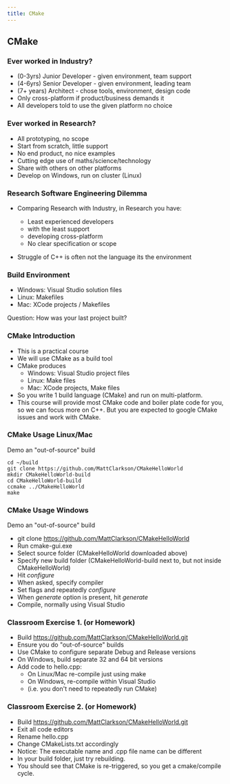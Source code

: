 ```yaml
---
title: CMake
---
```


## CMake

### Ever worked in Industry?

* (0-3yrs) Junior Developer - given environment, team support
* (4-6yrs) Senior Developer - given environment, leading team
* (7+ years) Architect - chose tools, environment, design code
* Only cross-platform if product/business demands it
* All developers told to use the given platform no choice


### Ever worked in Research?

* All prototyping, no scope
* Start from scratch, little support
* No end product, no nice examples
* Cutting edge use of maths/science/technology
* Share with others on other platforms
* Develop on Windows, run on cluster (Linux)


### Research Software Engineering Dilemma

* Comparing Research with Industry, in Research you have:
    * Least experienced developers
    * with the least support
    * developing cross-platform
    * No clear specification or scope
    
* Struggle of C++ is often not the language its the environment


### Build Environment

* Windows: Visual Studio solution files
* Linux: Makefiles
* Mac: XCode projects / Makefiles

Question: How was your last project built?

    
### CMake Introduction

* This is a practical course
* We will use CMake as a build tool
* CMake produces
    * Windows: Visual Studio project files
    * Linux: Make files
    * Mac: XCode projects, Make files
* So you write 1 build language (CMake) and run on 
multi-platform.
* This course will provide most CMake code and boiler plate code
for you, so we can focus more on C++. But you are expected
to google CMake issues and work with CMake.


### CMake Usage Linux/Mac

Demo an "out-of-source" build

```
cd ~/build
git clone https://github.com/MattClarkson/CMakeHelloWorld
mkdir CMakeHelloWorld-build
cd CMakeHelloWorld-build
ccmake ../CMakeHelloWorld
make
```


### CMake Usage Windows

Demo an "out-of-source" build

* git clone https://github.com/MattClarkson/CMakeHelloWorld
* Run cmake-gui.exe
* Select source folder (CMakeHelloWorld downloaded above)
* Specify new build folder (CMakeHelloWorld-build next to, but not inside CMakeHelloWorld)
* Hit *configure*
* When asked, specify compiler
* Set flags and repeatedly *configure*
* When *generate* option is present, hit *generate*
* Compile, normally using Visual Studio


### Classroom Exercise 1. (or Homework)

* Build https://github.com/MattClarkson/CMakeHelloWorld.git
* Ensure you do "out-of-source" builds
* Use CMake to configure separate Debug and Release versions
* On Windows, build separate 32 and 64 bit versions
* Add code to hello.cpp:
    * On Linux/Mac re-compile just using make
    * On Windows, re-compile within Visual Studio
    * (i.e. you don't need to repeatedly run CMake)


### Classroom Exercise 2. (or Homework)

* Build https://github.com/MattClarkson/CMakeHelloWorld.git
* Exit all code editors
* Rename hello.cpp
* Change CMakeLists.txt accordingly
* Notice: The executable name and .cpp file name can be different
* In your build folder, just try rebuilding.
* You should see that CMake is re-triggered, so you get a cmake/compile cycle.



